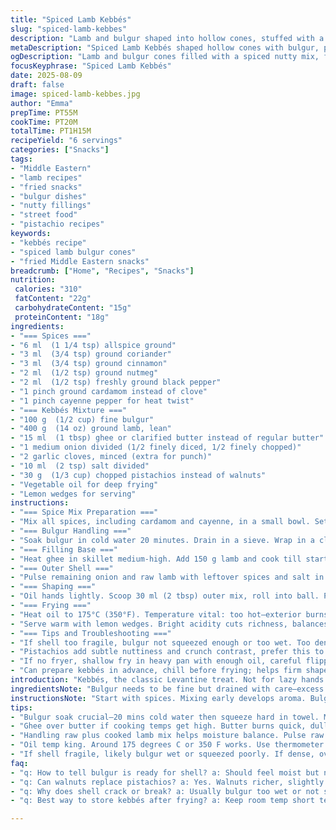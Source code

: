 ```yaml
---
title: "Spiced Lamb Kebbés"
slug: "spiced-lamb-kebbes"
description: "Lamb and bulgur shaped into hollow cones, stuffed with a rich walnut and caramelized onion filling, lightly fried to crisp perfection. Aromatic with allspice, cinnamon, and coriander with a hint of cayenne for warmth. Simple ingredients reworked for texture and flavor balance. Hands-on shaping essential; oil temperature crucial for golden crust and cooked interior. A Middle Eastern street snack with a homey twist. Serve with lemon wedges to cut richness. Swapping beef for lamb adds depth; walnuts replaced with pistachios for crunch and brightness. A dish demanding patience with bulgur’s moisture and dough pliability."
metaDescription: "Spiced Lamb Kebbés shaped hollow cones with bulgur, pistachios, cardamom spice twist, fried crisp, served with lemon wedges for balanced richness and crunch."
ogDescription: "Lamb and bulgur cones filled with a spiced nutty mix, fried crisp with a crunch of pistachios. Lemon wedges cut fat, shaping demands patience."
focusKeyphrase: "Spiced Lamb Kebbés"
date: 2025-08-09
draft: false
image: spiced-lamb-kebbes.jpg
author: "Emma"
prepTime: PT55M
cookTime: PT20M
totalTime: PT1H15M
recipeYield: "6 servings"
categories: ["Snacks"]
tags:
- "Middle Eastern"
- "lamb recipes"
- "fried snacks"
- "bulgur dishes"
- "nutty fillings"
- "street food"
- "pistachio recipes"
keywords:
- "kebbés recipe"
- "spiced lamb bulgur cones"
- "fried Middle Eastern snacks"
breadcrumb: ["Home", "Recipes", "Snacks"]
nutrition: 
 calories: "310"
 fatContent: "22g"
 carbohydrateContent: "15g"
 proteinContent: "18g"
ingredients:
- "=== Spices ==="
- "6 ml  (1 1/4 tsp) allspice ground"
- "3 ml  (3/4 tsp) ground coriander"
- "3 ml  (3/4 tsp) ground cinnamon"
- "2 ml  (1/2 tsp) ground nutmeg"
- "2 ml  (1/2 tsp) freshly ground black pepper"
- "1 pinch ground cardamom instead of clove"
- "1 pinch cayenne pepper for heat twist"
- "=== Kebbés Mixture ==="
- "100 g  (1/2 cup) fine bulgur"
- "400 g  (14 oz) ground lamb, lean"
- "15 ml  (1 tbsp) ghee or clarified butter instead of regular butter"
- "1 medium onion divided (1/2 finely diced, 1/2 finely chopped)"
- "2 garlic cloves, minced (extra for punch)"
- "10 ml  (2 tsp) salt divided"
- "30 g  (1/3 cup) chopped pistachios instead of walnuts"
- "Vegetable oil for deep frying"
- "Lemon wedges for serving"
instructions:
- "=== Spice Mix Preparation ==="
- "Mix all spices, including cardamom and cayenne, in a small bowl. Set aside. Aromas will become sharper as you cook the meat."
- "=== Bulgur Handling ==="
- "Soak bulgur in cold water 20 minutes. Drain in a sieve. Wrap in a clean towel, squeeze hard, release as much water as possible. Moist but not mushy—moisture crucial for binding."
- "=== Filling Base ==="
- "Heat ghee in skillet medium-high. Add 150 g lamb and cook till starts browning, 6 minutes. Crumble to break lumps. Toss in half the diced onion, garlic, 5 ml spice mix, 1 tsp salt. Cook 4 minutes until softened, fragrant, and fragrant oils bloom. Stir in pistachios. Cool on plate. Don’t rush; cooling filling ensures no breakage later."
- "=== Outer Shell ==="
- "Pulse remaining onion and raw lamb with leftover spices and salt in food processor until sticky and even. Add bulgur last, pulse to combine but keep mixture slightly coarse. Too fine and the shell will be dense, lose give."
- "=== Shaping ==="
- "Oil hands lightly. Scoop 30 ml (2 tbsp) outer mix, roll into ball. Press thumb to make a hollow cone shape, 2 mm thick. Fill cavity with 15 ml reserved filling. Seal using another thin layer of outer mix. Shape with ovals, tips pointed football-like. Keep covered with damp towel to avoid drying out."
- "=== Frying ==="
- "Heat oil to 175°C (350°F). Temperature vital: too hot—exterior burns, inside raw; too low—soggy, oily kebbés. Fry in small batches 2 to 2.5 minutes, turning once or twice gently. Golden brown and firm means done. Drain on paper towels."
- "Serve warm with lemon wedges. Bright acidity cuts richness, balances spices."
- "=== Tips and Troubleshooting ==="
- "If shell too fragile, bulgur not squeezed enough or too wet. Too dense? Overworked in processor or too little spice/oil. Lamb fat ratio ideal about 15-20% for moistness; too lean dries filling."
- "Pistachios add subtle nuttiness and crunch contrast, prefer this to walnuts for freshness. Ghee adds deep aroma, tolerate heat better than butter, no burn."
- "If no fryer, shallow fry in heavy pan with enough oil, careful flipping often—maintain temp by adjusting burner."
- "Can prepare kebbés in advance, chill before frying; helps firm shape."
introduction: "Kebbés, the classic Levantine treat. Not for lazy hands or rushed afternoons. Bulgur's damp feel, lamb’s rich bite, spices that punch but don’t shout. You can't just dump ingredients and expect magic; shaping demands patience. Thought ratio of wet-dry, rare failed attempts taught me oiled palms are your best friends. The kind of snack that sings if fried at just the right heat, sizzle crackling under your nose, golden crust crisp but not hard. Filling softer, bursting with nutty pistachios instead of predictable walnuts—smells of cardamom added too, a subtle twist that surprises your palate. Lemon wedges? Absolutely necessary—acid cuts the fat like a pro chef's knife. This approach? Learned over many fires and many spilled batches. You’ll get there. It’s stubborn but worth it."
ingredientsNote: "Bulgur needs to be fine but drained with care—excess water kills texture, loosens dough, and worsens shapability. Toss longer soaked bulgur in towel, squeeze hard. Try ghee if butter burns or flavors dull during cooking. Cardamom swap punches in a floral note replacing cloves and pairs with cinnamon nicely. Mixing raw and cooked lamb balances moisture in the shell and filling, avoids dry or crumbly bites. Pistachios stand out, but again, walnuts are common substitute if you like extra richness. Keep spices fresh ground; no pre-ground powder that’s old. Garlic intensity can vary; sometimes I add an extra clove to filling for deeper bite, adjust as needed."
instructionsNote: "Start with spices. Mixing early develops aroma. Bulgur toss and squeeze not optional—done too soon, it’s sloppy shell that breaks. Cooking partial meat portion with part of onion and spice to create filling releases oils flavor, caramelizes nuts for texture. Cooling filling essential. Processing raw meat with onion and bulgur creates sticky shell dough, vital for that fragile yet firm casing. Handling with oiled hands prevents sticking and tearing. Form cone hollow carefully, thin shell but no holes, or filling leaks during frying. Frying oil temp is king, use thermometer if you must. Fry small batches; overcrowding drops oil temperature and ruins crust. Drain and serve hot with lemons. Don’t be tempted to bake—texture stripped. A slow, steady sizzle signals readiness."
tips:
- "Bulgur soak crucial—20 mins cold water then squeeze hard in towel. Moisture level sets shell texture. Too wet means collapsing. Too dry? Shell cracks. Keep checking feel. Don’t rush squeezing. It’s fine grain, so much water clings. Wrap tight, press and twist. Repeat if needed. Avoid mushy mix; consistency after pressing is key. Timing matters here. Drying bulgur ruins shape; wet soggy shell. The balance—just right, firm but pliable."
- "Ghee over butter if cooking temps get high. Butter burns quick, dulls flavor. Ghee holds aroma longer, tolerates heat better. Adds depth; nutty scent builds fast at medium-high. Important for browning meat; before spices bloom, smell changes, still fresh. If ghee missing, clarified butter okay, or stable oil like sunflower. Avoid plain butter for filling base frying. The fats change moisture feel too—fat ratio in lamb also affects filling grip, aiming 15-20 percent fat helps juicy mouthfeel without grease."
- "Handling raw plus cooked lamb mix helps moisture balance. Pulse raw lamb with onions, spices and bulgur last. Pulse lightly—don’t go paste. Keep shell coarse enough for texture, too fine means dense, rubbery casing. Thickened shell breaks on frying. Use oiled hands for shaping. Prevents sticking, allows thin layer without tears or holes. Pinch edges gently. Cone shape thin as 2 mm max. Hollow center holds filling, small volume, enough to avoid bursting. Keep shaping covered with damp towel—drying shell cracks quickly, leaks during frying."
- "Oil temp king. Around 175 degrees C or 350 F works. Use thermometer if you can. Too hot burns shells—dark crust, raw inside. Too cool, oily, soggy kebbés. Small batches important; crowding drops temp fast, crust soggy. Fry 2 to 2.5 minutes, turn gently once or twice, hear sizzle mellow into steady crackle. Color golden brown, firm texture signals done. Remove, drain well on paper towels. Rest briefly before serving; hot filling too fragile. Lemon wedges bright, cut richness. Don’t skip acidity—otherwise, mouth feels heavy, filling dull."
- "If shell fragile, likely bulgur wet or squeezed poorly. If dense, over-processed meat mix or low spices/oil. Experiment with spice quantities—cardamom often swapped for clove adds floral lift. Pistachios replace walnuts, fresher flavor, crunch. Toast nuts for deeper flavor before adding. Garlic level varies; extra clove in filling sharpens bite, adds punch. Process spices fresh; old powder dulls flavor. If no deep fryer, shallow fry in heavy pan with enough oil. Turn often to maintain even color, adjust burner for steady temperature. Cooling filling before stuffing prevents leaks. Patience key."
faq:
- "q: How to tell bulgur is ready for shell? a: Should feel moist but not soggy. Squeeze in towel till most water gone. If wet, shell breaks. If dry, cracks. Test by pressing ball of mix; should hold but squish slightly. Rest longer if needed."
- "q: Can walnuts replace pistachios? a: Yes. Walnuts richer, slightly bitter. Toast before mixing for flavor boost. Pistachios add crunch and brightness that balances fat. Use what’s on hand. Adjust salt if changing nuts to balance taste."
- "q: Why does shell crack or break? a: Usually bulgur too wet or not squeezed enough. Also if meat shell mix overworked in processor, gets dense and brittle. Use oiled hands, thin layer. Keep covered to prevent drying out. Adjust moisture carefully."
- "q: Best way to store kebbés after frying? a: Keep room temp short term, covered loosely. Refrigerate if storing longer, reheat in pan to crisp again. Avoid microwave or baking; dries out shell. Can freeze raw shaped kebbés, wrap tightly. Fry from frozen, adjust frying time slightly."

---
```

